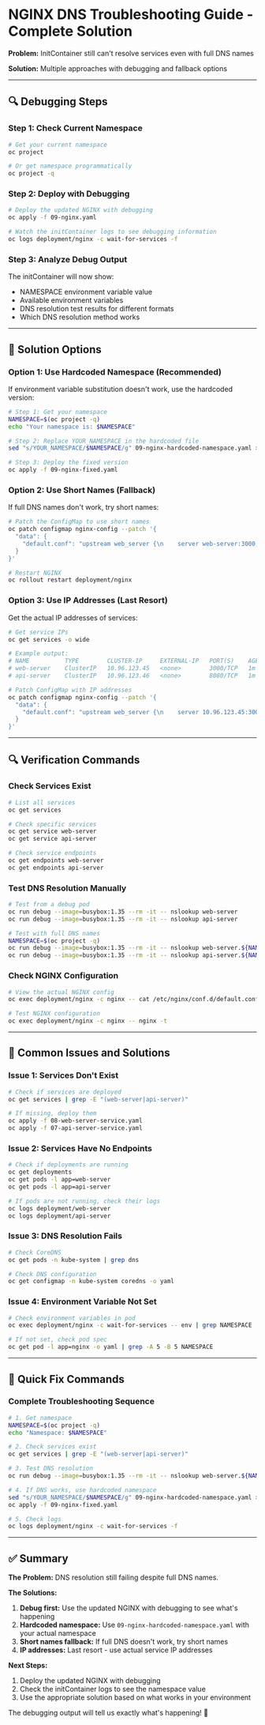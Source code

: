 # NGINX DNS Troubleshooting Guide - Complete Solution

**Problem:** InitContainer still can't resolve services even with full DNS names

**Solution:** Multiple approaches with debugging and fallback options

---

## 🔍 Debugging Steps

### Step 1: Check Current Namespace
```bash
# Get your current namespace
oc project

# Or get namespace programmatically
oc project -q
```

### Step 2: Deploy with Debugging
```bash
# Deploy the updated NGINX with debugging
oc apply -f 09-nginx.yaml

# Watch the initContainer logs to see debugging information
oc logs deployment/nginx -c wait-for-services -f
```

### Step 3: Analyze Debug Output
The initContainer will now show:
- NAMESPACE environment variable value
- Available environment variables
- DNS resolution test results for different formats
- Which DNS resolution method works

---

## 🔧 Solution Options

### Option 1: Use Hardcoded Namespace (Recommended)

If environment variable substitution doesn't work, use the hardcoded version:

```bash
# Step 1: Get your namespace
NAMESPACE=$(oc project -q)
echo "Your namespace is: $NAMESPACE"

# Step 2: Replace YOUR_NAMESPACE in the hardcoded file
sed "s/YOUR_NAMESPACE/$NAMESPACE/g" 09-nginx-hardcoded-namespace.yaml > 09-nginx-fixed.yaml

# Step 3: Deploy the fixed version
oc apply -f 09-nginx-fixed.yaml
```

### Option 2: Use Short Names (Fallback)

If full DNS names don't work, try short names:

```bash
# Patch the ConfigMap to use short names
oc patch configmap nginx-config --patch '{
  "data": {
    "default.conf": "upstream web_server {\n    server web-server:3000;\n}\n\nupstream api_server {\n    server api-server:8080;\n}\n\nserver {\n    listen 80;\n    server_name _;\n    \n    location /api/ {\n        proxy_pass http://api_server;\n        proxy_set_header Host $host;\n        proxy_set_header X-Real-IP $remote_addr;\n        proxy_set_header X-Forwarded-For $proxy_add_x_forwarded_for;\n        proxy_set_header X-Forwarded-Proto $scheme;\n    }\n    \n    location / {\n        proxy_pass http://web_server;\n        proxy_set_header Host $host;\n        proxy_set_header X-Real-IP $remote_addr;\n        proxy_set_header X-Forwarded-For $proxy_add_x_forwarded_for;\n        proxy_set_header X-Forwarded-Proto $scheme;\n    }\n}"
  }
}'

# Restart NGINX
oc rollout restart deployment/nginx
```

### Option 3: Use IP Addresses (Last Resort)

Get the actual IP addresses of services:

```bash
# Get service IPs
oc get services -o wide

# Example output:
# NAME          TYPE        CLUSTER-IP     EXTERNAL-IP   PORT(S)    AGE
# web-server    ClusterIP   10.96.123.45   <none>        3000/TCP   1m
# api-server    ClusterIP   10.96.123.46   <none>        8080/TCP   1m

# Patch ConfigMap with IP addresses
oc patch configmap nginx-config --patch '{
  "data": {
    "default.conf": "upstream web_server {\n    server 10.96.123.45:3000;\n}\n\nupstream api_server {\n    server 10.96.123.46:8080;\n}\n\nserver {\n    listen 80;\n    server_name _;\n    \n    location /api/ {\n        proxy_pass http://api_server;\n        proxy_set_header Host $host;\n        proxy_set_header X-Real-IP $remote_addr;\n        proxy_set_header X-Forwarded-For $proxy_add_x_forwarded_for;\n        proxy_set_header X-Forwarded-Proto $scheme;\n    }\n    \n    location / {\n        proxy_pass http://web_server;\n        proxy_set_header Host $host;\n        proxy_set_header X-Real-IP $remote_addr;\n        proxy_set_header X-Forwarded-For $proxy_add_x_forwarded_for;\n        proxy_set_header X-Forwarded-Proto $scheme;\n    }\n}"
  }
}'
```

---

## 🔍 Verification Commands

### Check Services Exist
```bash
# List all services
oc get services

# Check specific services
oc get service web-server
oc get service api-server

# Check service endpoints
oc get endpoints web-server
oc get endpoints api-server
```

### Test DNS Resolution Manually
```bash
# Test from a debug pod
oc run debug --image=busybox:1.35 --rm -it -- nslookup web-server
oc run debug --image=busybox:1.35 --rm -it -- nslookup api-server

# Test with full DNS names
NAMESPACE=$(oc project -q)
oc run debug --image=busybox:1.35 --rm -it -- nslookup web-server.${NAMESPACE}.svc.cluster.local
oc run debug --image=busybox:1.35 --rm -it -- nslookup api-server.${NAMESPACE}.svc.cluster.local
```

### Check NGINX Configuration
```bash
# View the actual NGINX config
oc exec deployment/nginx -c nginx -- cat /etc/nginx/conf.d/default.conf

# Test NGINX configuration
oc exec deployment/nginx -c nginx -- nginx -t
```

---

## 🐛 Common Issues and Solutions

### Issue 1: Services Don't Exist
```bash
# Check if services are deployed
oc get services | grep -E "(web-server|api-server)"

# If missing, deploy them
oc apply -f 08-web-server-service.yaml
oc apply -f 07-api-server-service.yaml
```

### Issue 2: Services Have No Endpoints
```bash
# Check if deployments are running
oc get deployments
oc get pods -l app=web-server
oc get pods -l app=api-server

# If pods are not running, check their logs
oc logs deployment/web-server
oc logs deployment/api-server
```

### Issue 3: DNS Resolution Fails
```bash
# Check CoreDNS
oc get pods -n kube-system | grep dns

# Check DNS configuration
oc get configmap -n kube-system coredns -o yaml
```

### Issue 4: Environment Variable Not Set
```bash
# Check environment variables in pod
oc exec deployment/nginx -c wait-for-services -- env | grep NAMESPACE

# If not set, check pod spec
oc get pod -l app=nginx -o yaml | grep -A 5 -B 5 NAMESPACE
```

---

## 🚀 Quick Fix Commands

### Complete Troubleshooting Sequence
```bash
# 1. Get namespace
NAMESPACE=$(oc project -q)
echo "Namespace: $NAMESPACE"

# 2. Check services exist
oc get services | grep -E "(web-server|api-server)"

# 3. Test DNS resolution
oc run debug --image=busybox:1.35 --rm -it -- nslookup web-server.${NAMESPACE}.svc.cluster.local

# 4. If DNS works, use hardcoded namespace
sed "s/YOUR_NAMESPACE/$NAMESPACE/g" 09-nginx-hardcoded-namespace.yaml > 09-nginx-fixed.yaml
oc apply -f 09-nginx-fixed.yaml

# 5. Check logs
oc logs deployment/nginx -c wait-for-services -f
```

---

## ✅ Summary

**The Problem:** DNS resolution still failing despite full DNS names.

**The Solutions:**
1. **Debug first:** Use the updated NGINX with debugging to see what's happening
2. **Hardcoded namespace:** Use `09-nginx-hardcoded-namespace.yaml` with your actual namespace
3. **Short names fallback:** If full DNS doesn't work, try short names
4. **IP addresses:** Last resort - use actual service IP addresses

**Next Steps:**
1. Deploy the updated NGINX with debugging
2. Check the initContainer logs to see the namespace value
3. Use the appropriate solution based on what works in your environment

The debugging output will tell us exactly what's happening! 🎯
